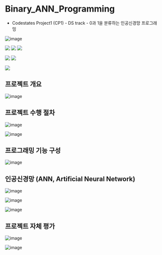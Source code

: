 # Binary_ANN_Programming

- Codestates Project1 (CP1) - DS track - 0과 1을 분류하는 인공신경망 프로그래밍

![image](https://user-images.githubusercontent.com/109939415/211750802-cef656bb-1a34-4159-acaf-d733c41e41b2.png)

<img src="https://img.shields.io/badge/Google Colab-F9AB00?style=for-the-badge&logo=Google Colab&logoColor=white"></a>
<img src="https://img.shields.io/badge/Python-3776AB?style=for-the-badge&logo=python&logoColor=white"></a>
<img src="https://img.shields.io/badge/Jupyter-F37626?style=for-the-badge&logo=Jupyter&logoColor=white"></a>

<img src="https://img.shields.io/badge/NumPy-013243?style=for-the-badge&logo=NumPy&logoColor=white"/></a>
<img src="https://img.shields.io/badge/pandas-150458?style=for-the-badge&logo=pandas&logoColor=white"/></a>

<img src="https://img.shields.io/badge/Microsoft PowerPoint-B7472A?style=for-the-badge&logo=Microsoft PowerPoint&logoColor=white"></a>

## 프로젝트 개요

![image](https://user-images.githubusercontent.com/109939415/211750428-c13ff44a-17b9-41a7-81a2-6c4d89f38dde.png)

## 프로젝트 수행 절차

![image](https://user-images.githubusercontent.com/109939415/211751176-01f50e6e-2f6f-4eb0-a23a-ac1cdcf583a3.png)

![image](https://user-images.githubusercontent.com/109939415/211751198-859b3199-03a6-4c43-9a55-a91bbb07697c.png)

## 프로그래밍 기능 구성

![image](https://user-images.githubusercontent.com/109939415/211751414-e46558a0-7ff4-483f-8bab-90f873a8b28b.png)

## 인공신경망 (ANN, Artificial Neural Network)

![image](https://user-images.githubusercontent.com/109939415/211751472-a57cf1d5-8c9c-4fec-977e-b9a03a976197.png)

![image](https://user-images.githubusercontent.com/109939415/211751608-5e4879e0-511a-4c37-8c74-7250dcdbab6a.png)

![image](https://user-images.githubusercontent.com/109939415/211751636-c18bf589-419a-4d5e-9a17-6401903b85a9.png)

## 프로젝트 자체 평가

![image](https://user-images.githubusercontent.com/109939415/211751723-6192ef37-8712-47e8-8b40-0add3521a730.png)

![image](https://user-images.githubusercontent.com/109939415/211751746-fd5dc458-f9a2-4e06-a042-26c5fff88d9c.png)
